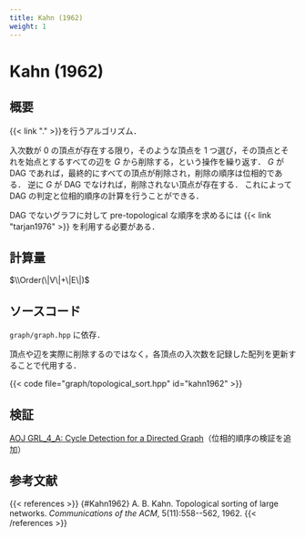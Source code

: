 ```yaml
---
title: Kahn (1962)
weight: 1
---
```


# Kahn (1962)
## 概要
{{< link "." >}}を行うアルゴリズム．

入次数が 0 の頂点が存在する限り，そのような頂点を 1 つ選び，その頂点とそれを始点とするすべての辺を $G$ から削除する，という操作を繰り返す．
$G$ が DAG であれば，最終的にすべての頂点が削除され，削除の順序は位相的である．
逆に $G$ が DAG でなければ，削除されない頂点が存在する．
これによって DAG の判定と位相的順序の計算を行うことができる．

DAG でないグラフに対して pre-topological な順序を求めるには {{< link "tarjan1976" >}} を利用する必要がある．

## 計算量
$\\Order(\|V\|+\|E\|)$

## ソースコード
`graph/graph.hpp` に依存．

頂点や辺を実際に削除するのではなく，各頂点の入次数を記録した配列を更新することで代用する．

{{< code file="graph/topological_sort.hpp" id="kahn1962" >}}

## 検証
[AOJ GRL_4_A: Cycle Detection for a Directed Graph](http://judge.u-aizu.ac.jp/onlinejudge/description.jsp?id=GRL_4_A)（位相的順序の検証を追加）

## 参考文献
{{< references >}}
{#Kahn1962} A. B. Kahn. Topological sorting of large networks. *Communications of the ACM*, 5(11):558--562, 1962.
{{< /references >}}
